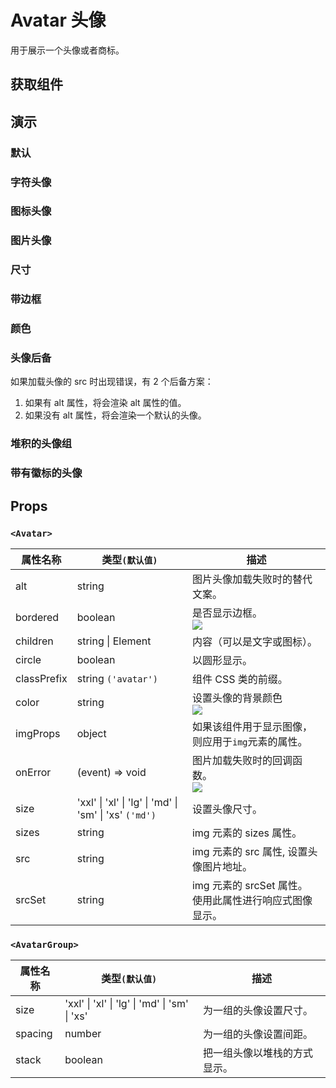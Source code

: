 # Avatar 头像

用于展示一个头像或者商标。

## 获取组件

<!--{include:<import-guide>}-->

## 演示

### 默认

<!--{include:`basic.md`}-->

### 字符头像

<!--{include:`text.md`}-->

### 图标头像

<!--{include:`icon.md`}-->

### 图片头像

<!--{include:`image.md`}-->

### 尺寸

<!--{include:`size.md`}-->

### 带边框

<!--{include:`bordered.md`}-->

### 颜色

<!--{include:`color.md`}-->

### 头像后备

如果加载头像的 src 时出现错误，有 2 个后备方案：

1. 如果有 alt 属性，将会渲染 alt 属性的值。
2. 如果没有 alt 属性，将会渲染一个默认的头像。

<!--{include:`fallback.md`}-->

### 堆积的头像组

<!--{include:`stack.md`}-->

### 带有徽标的头像

<!--{include:`badge.md`}-->

## Props

### `<Avatar>`

| 属性名称    | 类型`(默认值)`                                         | 描述                                                                              |
| ----------- | ------------------------------------------------------ | --------------------------------------------------------------------------------- |
| alt         | string                                                 | 图片头像加载失败时的替代文案。                                                    |
| bordered    | boolean                                                | 是否显示边框。 <br/>![](https://img.shields.io/badge/min-v5.59.0-blue)            |
| children    | string \| Element<typeof Icon>                         | 内容（可以是文字或图标）。                                                        |
| circle      | boolean                                                | 以圆形显示。                                                                      |
| classPrefix | string `('avatar')`                                    | 组件 CSS 类的前缀。                                                               |
| color       | string                                                 | 设置头像的背景颜色 <br/>![](https://img.shields.io/badge/min-v5.59.0-blue)        |
| imgProps    | object                                                 | 如果该组件用于显示图像，则应用于`img`元素的属性。                                 |
| onError     | (event) => void                                        | 图片加载失败时的回调函数。<br/>![](https://img.shields.io/badge/min-v5.59.0-blue) |
| size        | 'xxl' \| 'xl' \| 'lg' \| 'md' \| 'sm' \| 'xs' `('md')` | 设置头像尺寸。                                                                    |
| sizes       | string                                                 | img 元素的 sizes 属性。                                                           |
| src         | string                                                 | img 元素的 src 属性, 设置头像图片地址。                                           |
| srcSet      | string                                                 | img 元素的 srcSet 属性。 使用此属性进行响应式图像显示。                           |

### `<AvatarGroup>`

| 属性名称 | 类型`(默认值)`                                | 描述                         |
| -------- | --------------------------------------------- | ---------------------------- |
| size     | 'xxl' \| 'xl' \| 'lg' \| 'md' \| 'sm' \| 'xs' | 为一组的头像设置尺寸。       |
| spacing  | number                                        | 为一组的头像设置间距。       |
| stack    | boolean                                       | 把一组头像以堆栈的方式显示。 |
